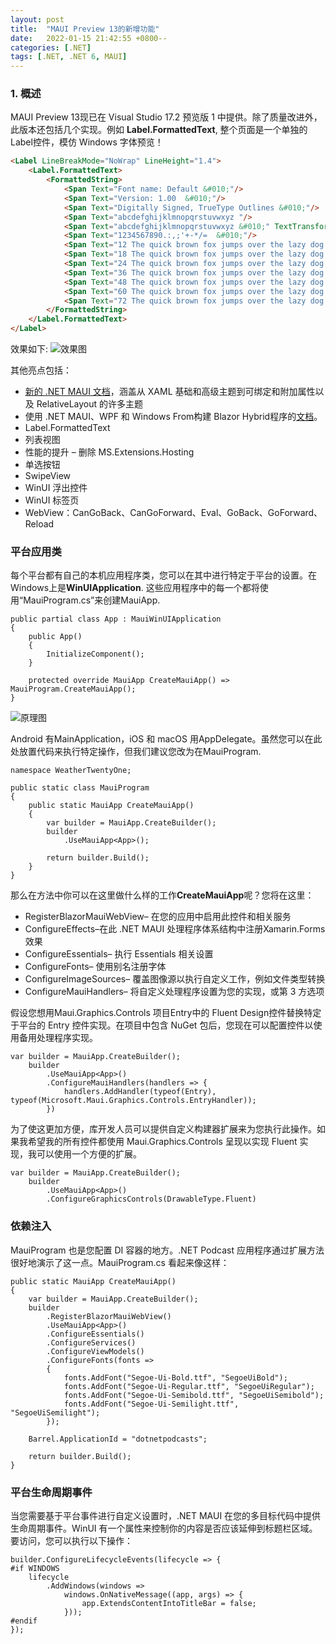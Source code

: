 ```yaml
---
layout: post
title:  "MAUI Preview 13的新增功能"
date:   2022-01-15 21:42:55 +0800--
categories: [.NET]
tags: [.NET, .NET 6, MAUI]  
---
```


### 1. 概述
MAUI Preview 13现已在 Visual Studio 17.2 预览版 1 中提供。除了质量改进外，此版本还包括几个实现。例如 **Label.FormattedText**, 整个页面是一个单独的Label控件，模仿 Windows 字体预览！
```html
<Label LineBreakMode="NoWrap" LineHeight="1.4">
    <Label.FormattedText>
        <FormattedString>
            <Span Text="Font name: Default &#010;"/>
            <Span Text="Version: 1.00  &#010;"/>
            <Span Text="Digitally Signed, TrueType Outlines &#010;"/>
            <Span Text="abcdefghijklmnopqrstuvwxyz "/>
            <Span Text="abcdefghijklmnopqrstuvwxyz &#010;" TextTransform="Uppercase"/>
            <Span Text="1234567890.:,;'+-*/=  &#010;"/>
            <Span Text="12 The quick brown fox jumps over the lazy dog. 1234567890 &#010;" FontSize="12"/>
            <Span Text="18 The quick brown fox jumps over the lazy dog. 1234567890 &#010;" FontSize="18"/>
            <Span Text="24 The quick brown fox jumps over the lazy dog. 1234567890 &#010;" FontSize="24"/>
            <Span Text="36 The quick brown fox jumps over the lazy dog. 1234567890 &#010;" FontSize="36"/>
            <Span Text="48 The quick brown fox jumps over the lazy dog. 1234567890 &#010;" FontSize="48"/>
            <Span Text="60 The quick brown fox jumps over the lazy dog. 1234567890 &#010;" FontSize="60"/>
            <Span Text="72 The quick brown fox jumps over the lazy dog. 1234567890 " FontSize="72"/>
        </FormattedString>
    </Label.FormattedText>
</Label>
```
效果如下:
![效果图](https://devblogs.microsoft.com/dotnet/wp-content/uploads/sites/10/2022/02/label-formattedtext.png)

其他亮点包括：

- [新的 .NET MAUI 文档](https://docs.microsoft.com/zh-cn/dotnet/maui/)，涵盖从 XAML 基础和高级主题到可绑定和附加属性以及 RelativeLayout 的许多主题
- 使用 .NET MAUI、WPF 和 Windows From构建 Blazor Hybrid程序的[文档](https://docs.microsoft.com/zh-cn/aspnet/core/blazor/hybrid/?view=aspnetcore-6.0)。
- Label.FormattedText 
- 列表视图
- 性能的提升 – 删除 MS.Extensions.Hosting
- 单选按钮
- SwipeView 
- WinUI 浮出控件
- WinUI 标签页
- WebView：CanGoBack、CanGoForward、Eval、GoBack、GoForward、Reload

### 平台应用类

每个平台都有自己的本机应用程序类，您可以在其中进行特定于平台的设置。在 Windows上是**WinUIApplication**. 这些应用程序中的每一个都将使用“MauiProgram.cs”来创建MauiApp.
```CSharp
public partial class App : MauiWinUIApplication
{
    public App()
    {
        InitializeComponent();
    }

    protected override MauiApp CreateMauiApp() => MauiProgram.CreateMauiApp();
}
```
![原理图](https://devblogs.microsoft.com/dotnet/wp-content/uploads/sites/10/2022/02/platform-classes.png)

Android 有MainApplication，iOS 和 macOS 用AppDelegate。虽然您可以在此处放置代码来执行特定操作，但我们建议您改为在MauiProgram.

```CSharp
namespace WeatherTwentyOne;

public static class MauiProgram
{
    public static MauiApp CreateMauiApp()
    {
        var builder = MauiApp.CreateBuilder();
        builder
            .UseMauiApp<App>();

        return builder.Build();
    }
}
```
那么在方法中你可以在这里做什么样的工作**CreateMauiApp**呢？您将在这里：

- RegisterBlazorMauiWebView– 在您的应用中启用此控件和相关服务
- ConfigureEffects–在此 .NET MAUI 处理程序体系结构中注册Xamarin.Forms 效果
- ConfigureEssentials– 执行 Essentials 相关设置
- ConfigureFonts– 使用别名注册字体
- ConfigureImageSources– 覆盖图像源以执行自定义工作，例如文件类型转换
- ConfigureMauiHandlers– 将自定义处理程序设置为您的实现，或第 3 方选项
  
假设您想用Maui.Graphics.Controls 项目Entry中的 Fluent Design控件替换特定于平台的 Entry 控件实现。在项目中包含 NuGet 包后，您现在可以配置控件以使用备用处理程序实现。
```CSharp
var builder = MauiApp.CreateBuilder();
    builder
        .UseMauiApp<App>()
        .ConfigureMauiHandlers(handlers => {
            handlers.AddHandler(typeof(Entry), typeof(Microsoft.Maui.Graphics.Controls.EntryHandler));
        })
```
为了使这更加方便，库开发人员可以提供自定义构建器扩展来为您执行此操作。如果我希望我的所有控件都使用 Maui.Graphics.Controls 呈现以实现 Fluent 实现，我可以使用一个方便的扩展。
```CSharp
var builder = MauiApp.CreateBuilder();
    builder
        .UseMauiApp<App>()
        .ConfigureGraphicsControls(DrawableType.Fluent)

```

### 依赖注入
MauiProgram 也是您配置 DI 容器的地方。.NET Podcast 应用程序通过扩展方法很好地演示了这一点。MauiProgram.cs 看起来像这样：
```CSharp
public static MauiApp CreateMauiApp()
{
    var builder = MauiApp.CreateBuilder();
    builder
        .RegisterBlazorMauiWebView()
        .UseMauiApp<App>()
        .ConfigureEssentials()
        .ConfigureServices()
        .ConfigureViewModels()
        .ConfigureFonts(fonts =>
        {
            fonts.AddFont("Segoe-Ui-Bold.ttf", "SegoeUiBold");
            fonts.AddFont("Segoe-Ui-Regular.ttf", "SegoeUiRegular");
            fonts.AddFont("Segoe-Ui-Semibold.ttf", "SegoeUiSemibold");
            fonts.AddFont("Segoe-Ui-Semilight.ttf", "SegoeUiSemilight");
        });

    Barrel.ApplicationId = "dotnetpodcasts";

    return builder.Build();
}
```

### 平台生命周期事件
当您需要基于平台事件进行自定义设置时，.NET MAUI 在您的多目标代码中提供生命周期事件。WinUI 有一个属性来控制你的内容是否应该延伸到标题栏区域。要访问，您可以执行以下操作：
```CSharp
builder.ConfigureLifecycleEvents(lifecycle => {
#if WINDOWS
    lifecycle
        .AddWindows(windows =>
            windows.OnNativeMessage((app, args) => {
                app.ExtendsContentIntoTitleBar = false;
            }));
#endif
});
```